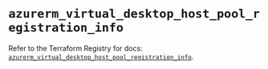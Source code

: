 # `azurerm_virtual_desktop_host_pool_registration_info`

Refer to the Terraform Registry for docs: [`azurerm_virtual_desktop_host_pool_registration_info`](https://registry.terraform.io/providers/hashicorp/azurerm/4.38.0/docs/resources/virtual_desktop_host_pool_registration_info).
